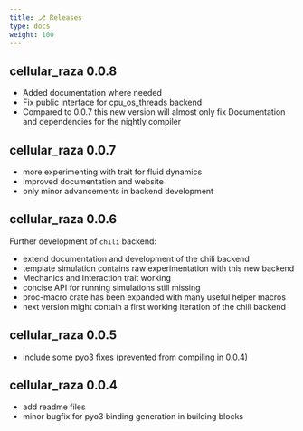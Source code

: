 ```yaml
---
title: ⎇ Releases
type: docs
weight: 100
---
```


## cellular_raza 0.0.8
- Added documentation where needed
- Fix public interface for cpu_os_threads backend
- Compared to 0.0.7 this new version will almost only fix Documentation and dependencies for the nightly compiler

## cellular_raza 0.0.7
- more experimenting with trait for fluid dynamics
- improved documentation and website
- only minor advancements in backend development

## cellular_raza 0.0.6
Further development of `chili` backend:
- extend documentation and development of the chili backend
- template simulation contains raw experimentation with this new backend
- Mechanics and Interaction trait working
- concise API for running simulations still missing
- proc-macro crate has been expanded with many useful helper macros
- next version might contain a first working iteration of the chili backend

## cellular_raza 0.0.5
- include some pyo3 fixes (prevented from compiling in 0.0.4)

## cellular_raza 0.0.4
- add readme files
- minor bugfix for pyo3 binding generation in building blocks

